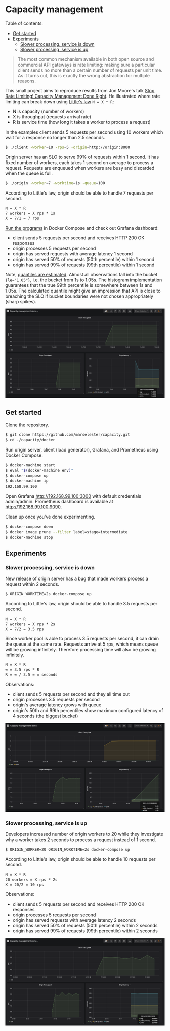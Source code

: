 # Capacity management

Table of contents:

- [Get started](#get-started)
- [Experiments](#experiments)
  - [Slower processing, service is down](#slower-processing-service-is-down)
  - [Slower processing, service is up](#slower-processing-service-is-up)

> The most common mechanism available in both open source and commercial API gateways is rate limiting:
> making sure a particular client sends no more than a certain number of requests per unit time.
> As it turns out, this is exactly the wrong abstraction for multiple reasons.

This small project aims to reproduce results from Jon Moore's talk
[Stop Rate Limiting! Capacity Management Done Right](https://www.youtube.com/watch?v=m64SWl9bfvk).
He illustrated where rate limiting can break down using
[Little's law](https://en.wikipedia.org/wiki/Little%27s_law) `N = X * R`:

- N is capacity (number of workers)
- X is throughput (requests arrival rate)
- R is service time (how long it takes a worker to process a request)

In the examples client sends 5 requests per second using 10 workers
which wait for a response no longer than 2.5 seconds.

```sh
$ ./client -worker=10 -rps=5 -origin=http://origin:8000
```

Origin server has an SLO to serve 99% of requests within 1 second.
It has fixed number of workers, each takes 1 second on average to process a request.
Requests are enqueued when workers are busy and discarded when the queue is full.

```sh
$ ./origin -worker=7 -worktime=1s -queue=100
```

According to Little's law, origin should be able to handle 7 requests per second.

```
N = X * R
7 workers = X rps * 1s
X = 7/1 = 7 rps
```

[Run the programs](#get-started) in Docker Compose and check out Grafana dashboard:

- client sends 5 requests per second and receives HTTP 200 OK responses
- origin processes 5 requests per second
- origin has served requests with average latency 1 second
- origin has served 50% of requests (50th percentile) within 1 second
- origin has served 99% of requests (99th percentile) within 1 second

Note, [quantiles are estimated](https://prometheus.io/docs/practices/histograms/#errors-of-quantile-estimation).
Almost all observations fall into the bucket `{le="1.05"}`, i.e. the bucket from 1s to 1.05s.
The histogram implementation guarantees that the true 99th percentile is somewhere between 1s and 1.05s.
The calculated quantile might give an impression that API is close to breaching the SLO
if bucket boundaries were not chosen appropriately (sharp spikes).

![Normal processing, service is up](images/normal.png)

## Get started

Clone the repository.

```sh
$ git clone https://github.com/marselester/capacity.git
$ cd ./capacity/docker
```

Run origin server, client (load generator), Grafana, and Prometheus using Docker Compose.

```sh
$ docker-machine start
$ eval "$(docker-machine env)"
$ docker-compose up
$ docker-machine ip
192.168.99.100
```

Open Grafana http://192.168.99.100:3000 with default credentials admin/admin.
Prometheus dashboard is available at http://192.168.99.100:9090.

Clean up once you've done experimenting.

```sh
$ docker-compose down
$ docker image prune --filter label=stage=intermediate
$ docker-machine stop
```

## Experiments

### Slower processing, service is down

New release of origin server has a bug that made workers process a request within 2 seconds.

```sh
$ ORIGIN_WORKTIME=2s docker-compose up
```

According to Little's law, origin should be able to handle 3.5 requests per second.

```
N = X * R
7 workers = X rps * 2s
X = 7/2 = 3.5 rps
```

Since worker pool is able to process 3.5 requests per second, it can drain the queue at the same rate.
Requests arrive at 5 rps, which means queue will be growing infinitely.
Therefore processing time will also be growing infinitely.

```
N = X * R
∞ = 3.5 rps * R
R = ∞ / 3.5 = ∞ seconds
```

Observations:

- client sends 5 requests per second and they all time out
- origin processes 3.5 requests per second
- origin's average latency grows with queue
- origin's 50th and 99th percentiles show maximum configured latency of 4 seconds (the biggest bucket)

![Slower processing, service is down](images/slow-down.png)

### Slower processing, service is up

Developers increased number of origin workers to 20 while they investigate
why a worker takes 2 seconds to process a request instead of 1 second.

```sh
$ ORIGIN_WORKER=20 ORIGIN_WORKTIME=2s docker-compose up
```

According to Little's law, origin should be able to handle 10 requests per second.

```
N = X * R
20 workers = X rps * 2s
X = 20/2 = 10 rps
```

Observations:

- client sends 5 requests per second and receives HTTP 200 OK responses
- origin processes 5 requests per second
- origin has served requests with average latency 2 seconds
- origin has served 50% of requests (50th percentile) within 2 seconds
- origin has served 99% of requests (99th percentile) within 2 seconds

![Slower processing, service is up](images/slow-up.png)
